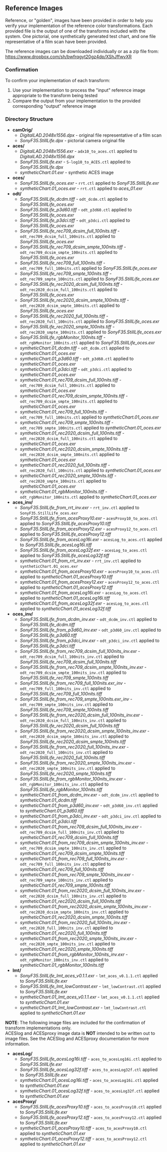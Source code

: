 ## Reference Images ##

Reference, or "golden", images have been provided in order to help you verify your implementation of the reference color transformations. Each provided file is the output of one of the transforms included with the system. One pictorial, one synthetically generated test chart, and one file representative of a film scan have been provided.

The reference images can be downloaded individually or as a zip file from: 
<https://www.dropbox.com/sh/bwfrqgyt20gz4dp/XShJffwvXR>


### Confirmation ###
To confirm your implementation of each transform:

  1. Use your implementation to process the "input" reference image appropriate to the transform being tested
  2. Compare the output from your implementation to the provided corresponding "output" reference image

### Directory Structure ###
  * **camOrig/**
    * *DigitalLAD.2048x1556.dpx* - original file representative of a film scan
    * *SonyF35.StillLife.dpx* - pictorial camera original file
  * **aces/**
    * *DigitalLAD.2048x1556.exr* - `adx10_to_aces.ctl` applied to *DigitalLAD.2048x1556.dpx*
    * *SonyF35.StillLife.exr* - `S-log10_to_ACES.ctl` applied to *SonyF35.StillLife.dpx*
    * *syntheticChart.01.exr* - synthetic ACES image
  * **oces/**
    * *SonyF35.StillLife_oces.exr* - `rrt.ctl` applied to *SonyF35.StillLife.exr*
    * *syntheticChart.01_oces.exr* - `rrt.ctl` applied to *aces_01.exr*
  * **odt/**
    * *SonyF35.StillLife_dcdm.tiff* - `odt_dcdm.ctl` applied to *SonyF35.StillLife_oces.exr*
    * *SonyF35.StillLife_p3d60.tiff* - `odt_p3d60.ctl` applied to *SonyF35.StillLife_oces.exr*
    * *SonyF35.StillLife_p3dci.tiff* - `odt_p3dci.ctl` applied to *SonyF35.StillLife_oces.exr*
    * *SonyF35.StillLife_rec709_dcsim_full_100nits.tiff* - `odt_rec709_dcsim_full_100nits.ctl` applied to *SonyF35.StillLife_oces.exr*
    * *SonyF35.StillLife_rec709_dcsim_smpte_100nits.tiff* - `odt_rec709_dcsim_smpte_100nits.ctl` applied to *SonyF35.StillLife_oces.exr*
    * *SonyF35.StillLife_rec709_full_100nits.tiff* - `odt_rec709_full_100nits.ctl` applied to *SonyF35.StillLife_oces.exr*
    * *SonyF35.StillLife_rec709_smpte_100nits.tiff* - `odt_rec709_smpte_100nits.ctl` applied to *SonyF35.StillLife_oces.exr*
    * *SonyF35.StillLife_rec2020_dcsim_full_100nits.tiff* - `odt_rec2020_dcsim_full_100nits.ctl` applied to *SonyF35.StillLife_oces.exr*
    * *SonyF35.StillLife_rec2020_dcsim_smpte_100nits.tiff* - `odt_rec2020_dcsim_smpte_100nits.ctl` applied to *SonyF35.StillLife_oces.exr*
    * *SonyF35.StillLife_rec2020_full_100nits.tiff* - `odt_rec2020_full_100nits.ctl` applied to *SonyF35.StillLife_oces.exr*
    * *SonyF35.StillLife_rec2020_smpte_100nits.tiff* - `odt_rec2020_smpte_100nits.ctl` applied to *SonyF35.StillLife_oces.exr*
    * *SonyF35.StillLife_rgbMonitor_100nits.tiff* - `odt_rgbMonitor_100nits.ctl` applied to *SonyF35.StillLife_oces.exr*
    * *syntheticChart.01_dcdm.tiff* - `odt_dcdm.ctl` applied to *syntheticChart.01_oces.exr*
    * *syntheticChart.01_p3d60.tiff* - `odt_p3d60.ctl` applied to *syntheticChart.01_oces.exr*
    * *syntheticChart.01_p3dci.tiff* - `odt_p3dci.ctl` applied to *syntheticChart.01_oces.exr*
    * *syntheticChart.01_rec709_dcsim_full_100nits.tiff* - `odt_rec709_dcsim_full_100nits.ctl` applied to *syntheticChart.01_oces.exr*
    * *syntheticChart.01_rec709_dcsim_smpte_100nits.tiff* - `odt_rec709_dcsim_smpte_100nits.ctl` applied to *syntheticChart.01_oces.exr*
    * *syntheticChart.01_rec709_full_100nits.tiff* - `odt_rec709_full_100nits.ctl` applied to *syntheticChart.01_oces.exr*
    * *syntheticChart.01_rec709_smpte_100nits.tiff* - `odt_rec709_smpte_100nits.ctl` applied to *syntheticChart.01_oces.exr*
    * *syntheticChart.01_rec2020_dcsim_full_100nits.tiff* - `odt_rec2020_dcsim_full_100nits.ctl` applied to *syntheticChart.01_oces.exr*
    * *syntheticChart.01_rec2020_dcsim_smpte_100nits.tiff* - `odt_rec2020_dcsim_smpte_100nits.ctl` applied to *syntheticChart.01_oces.exr*
    * *syntheticChart.01_rec2020_full_100nits.tiff* - `odt_rec2020_full_100nits.ctl` applied to *syntheticChart.01_oces.exr*
    * *syntheticChart.01_rec2020_smpte_100nits.tiff* - `odt_rec2020_smpte_100nits.ctl` applied to *syntheticChart.01_oces.exr*
    * *syntheticChart.01_rgbMonitor_100nits.tiff* - `odt_rgbMonitor_100nits.ctl` applied to *syntheticChart.01_oces.exr*
  * **aces_inv/**
    * *SonyF35.StillLife_from_rrt_inv.exr* - `rrt_inv.ctl` applied to `SonyF35.StillLife_oces.exr`
    * *SonyF35.StillLife_from_acesProxy10.exr* - `acesProxy10_to_aces.ctl` applied to *SonyF35.StillLife_acesProxy10.tiff*
    * *SonyF35.StillLife_from_acesProxy12.exr* - `acesProxy12_to_aces.ctl` applied to *SonyF35.StillLife_acesProxy12.tiff*
    * *SonyF35.StillLife_from_acesLog16i.exr* - `acesLog_to_aces.ctl` applied to *SonyF35.StillLife_acesLog16i.tiff*
    * *SonyF35.StillLife_from_acesLog32f.exr* - `acesLog_to_aces.ctl` applied to *SonyF35.StillLife_acesLog32f.tiff*
    * *syntheticChart.01_from_rrt_inv.exr* - `rrt_inv.ctl` applied to `syntheticChart.01_oces.exr`
    * *syntheticChart.01_from_acesProxy10.exr* - `acesProxy10_to_aces.ctl` applied to *syntheticChart.01_acesProxy10.tiff*
    * *syntheticChart.01_from_acesProxy12.exr* - `acesProxy12_to_aces.ctl` applied to *syntheticChart.01_acesProxy12.tiff*
    * *syntheticChart.01_from_acesLog16i.exr* - `acesLog_to_aces.ctl` applied to *syntheticChart.01_acesLog16i.tiff*
    * *syntheticChart.01_from_acesLog32f.exr* - `acesLog_to_aces.ctl` applied to *syntheticChart.01_acesLog32f.tiff*
  * **oces_inv/**
    * *SonyF35.StillLife_from_dcdm_inv.exr* - `odt_dcdm_inv.ctl` applied to *SonyF35.StillLife_dcdm.tiff*
    * *SonyF35.StillLife_from_p3d60_inv.exr* - `odt_p3d60_inv.ctl` applied to *SonyF35.StillLife_p3d60.tiff*
    * *SonyF35.StillLife_from_p3dci_inv.exr* - `odt_p3dci_inv.ctl` applied to *SonyF35.StillLife_p3dci.tiff*
    * *SonyF35.StillLife_from_rec709_dcsim_full_100nits_inv.exr* - `odt_rec709_dcsim_full_100nits_inv.ctl` applied to *SonyF35.StillLife_rec709_dcsim_full_100nits.tiff*
    * *SonyF35.StillLife_from_rec709_dcsim_smpte_100nits_inv.exr* - `odt_rec709_dcsim_smpte_100nits_inv.ctl` applied to *SonyF35.StillLife_rec709_smpte_100nits.tiff*
    * *SonyF35.StillLife_from_rec709_full_100nits.exr_inv* - `odt_rec709_full_100nits_inv.ctl` applied to *SonyF35.StillLife_rec709_full_100nits.tiff*
    * *SonyF35.StillLife_from_rec709_smpte_100nits.exr_inv* - `odt_rec709_smpte_100nits_inv.ctl` applied to *SonyF35.StillLife_rec709_smpte_100nits.tiff*
    * *SonyF35.StillLife_from_rec2020_dcsim_full_100nits_inv.exr* - `odt_rec2020_dcsim_full_100nits_inv.ctl` applied to *SonyF35.StillLife_rec2020_dcsim_full_100nits.tiff*
    * *SonyF35.StillLife_from_rec2020_dcsim_smpte_100nits_inv.exr* - `odt_rec2020_dcsim_smpte_100nits_inv.ctl` applied to *SonyF35.StillLife_rec2020_dcsim_smpte_100nits.tiff*
    * *SonyF35.StillLife_from_rec2020_full_100nits_inv.exr* - `odt_rec2020_full_100nits_inv.ctl` applied to *SonyF35.StillLife_rec2020_full_100nits.tiff*
    * *SonyF35.StillLife_from_rec2020_smpte_100nits_inv.exr* - `odt_rec2020_smpte_100nits_inv.ctl` applied to *SonyF35.StillLife_rec2020_smpte_100nits.tiff*
    * *SonyF35.StillLife_from_rgbMonitor_100nits_inv.exr* - `odt_rgbMonitor_100nits_inv.ctl` applied to *SonyF35.StillLife_rgbMonitor_100nits.tiff*   
    * *syntheticChart.01_from_dcdm_inv.exr* - `odt_dcdm_inv.ctl` applied to *syntheticChart.01_dcdm.tiff*
    * *syntheticChart.01_from_p3d60_inv.exr* - `odt_p3d60_inv.ctl` applied to *syntheticChart.01_p3d60.tiff*
    * *syntheticChart.01_from_p3dci_inv.exr* - `odt_p3dci_inv.ctl` applied to *syntheticChart.01_p3dci.tiff*
    * *syntheticChart.01_from_rec709_dcsim_full_100nits_inv.exr* - `odt_rec709_dcsim_full_100nits_inv.ctl` applied to *syntheticChart.01_rec709_dcsim_full_100nits.tiff*
    * *syntheticChart.01_from_rec709_dcsim_smpte_100nits_inv.exr* - `odt_rec709_dcsim_smpte_100nits_inv.ctl` applied to *syntheticChart.01_rec709_dcsim_smpte_100nits.tiff*
    * *syntheticChart.01_from_rec709_full_100nits_inv.exr* - `odt_rec709_full_100nits_inv.ctl` applied to *syntheticChart.01_rec709_full_100nits.tiff*
    * *syntheticChart.01_from_rec709_smpte_100nits_inv.exr* - `odt_rec709_smpte_100nits_inv.ctl` applied to *syntheticChart.01_rec709_smpte_100nits.tiff*
    * *syntheticChart.01_from_rec2020_dcsim_full_100nits_inv.exr* - `odt_rec2020_dcsim_full_100nits_inv.ctl` applied to *syntheticChart.01_rec2020_dcsim_full_100nits.tiff*
    * *syntheticChart.01_from_rec2020_dcsim_smpte_100nits_inv.exr* - `odt_rec2020_dcsim_smpte_100nits_inv.ctl` applied to *syntheticChart.01_rec2020_dcsim_smpte_100nits.tiff*
    * *syntheticChart.01_from_rec2020_full_100nits_inv.exr* - `odt_rec2020_full_100nits_inv.ctl` applied to *syntheticChart.01_rec2020_full_100nits.tiff*
    * *syntheticChart.01_from_rec2020_smpte_100nits_inv.exr* - `odt_rec2020_smpte_100nits_inv.ctl` applied to *syntheticChart.01_rec2020_smpte_100nits.tiff*
    * *syntheticChart.01_from_rgbMonitor_100nits_inv.exr* - `odt_rgbMonitor_100nits_inv.ctl` applied to *syntheticChart.01_rgbMonitor_100nits.tiff*
  * **lmt/**
    * *SonyF35.StillLife_lmt_aces_v0.1.1.exr* - `lmt_aces_v0.1.1.ctl` applied to *SonyF35.StillLife.exr*
    * *SonyF35.StillLife_lmt_lowContrast.exr* - `lmt_lowContrast.ctl` applied to *SonyF35.StillLife.exr*
    * *syntheticChart.01_lmt_aces_v0.1.1.exr* - `lmt_aces_v0.1.1.ctl` applied to *syntheticChart.01.exr*
    * *syntheticChart.01_lmt_lowContrast.exr* - `lmt_lowContrast.ctl` applied to *syntheticChart.01.exr*

**NOTE**: The following image files are included for the confirmation of transform implementations only.  
ACESlog and ACESproxy image data is **NOT** intended to be written out to image files. See the ACESlog and ACESproxy documentation for more information.

  * **acesLog/**
    * *SonyF35.StillLife_acesLog16i.tiff* - `aces_to_acesLog16i.ctl` applied to *SonyF35.StillLife.exr*
    * *SonyF35.StillLife_acesLog32f.tiff* - `aces_to_acesLog32f.ctl` applied to *SonyF35.StillLife.exr*
    * *syntheticChart.01_acesLog16i.tiff* - `aces_to_acesLog16i.ctl` applied to *syntheticChart.01.exr*
    * *syntheticChart.01_acesLog32f.tiff* - `aces_to_acesLog32f.ctl` applied to *syntheticChart.01.exr*
  * **acesProxy/**
    * *SonyF35.StillLife_acesProxy10.tiff* - `aces_to_acesProxy10.ctl` applied to *SonyF35.StillLife.exr*
    * *SonyF35.StillLife_acesProxy12.tiff* - `aces_to_acesProxy12.ctl` applied to *SonyF35.StillLife.exr*
    * *syntheticChart.01_acesProxy10.tiff* - `aces_to_acesProxy10.ctl` applied to *syntheticChart.01.exr*
    * *syntheticChart.01_acesProxy12.tiff* - `aces_to_acesProxy12.ctl` applied to *syntheticChart.01.exr*
